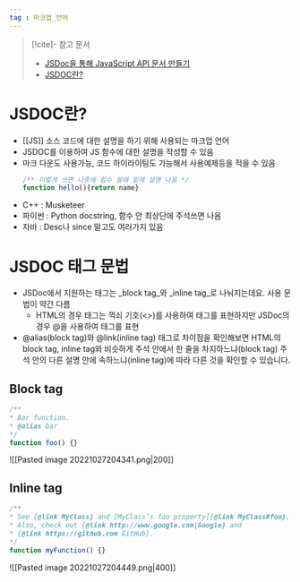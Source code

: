 ```yaml
---
tag : 마크업_언어 
---
```


>[!cite]- 참고 문서
> - [JSDoc을 통해 JavaScript API 문서 만들기](https://geniee.tistory.com/28)
> - [JSDOC란?](https://medium.com/@su_bak/javascript-jsdoc-%EC%9D%B4%EB%9E%80-fb7747189200)

# JSDOC란? 
- [[JS]] 소스 코드에 대한 설명을 하기 위해 사용되는 마크업 언어
- JSDOC를 이용하여 JS 함수에 대한 설명을 작성할 수 있음
- 마크 다운도 사용가능, 코드 하이라이팅도 가능해서 사용예제등을 적을 수 있음
	```jsx
	/** 이렇게 쓰면 나중에 함수 쓸때 밑에 설명 나옴 */
	function hello(){return name}
	```
-   C++ : Musketeer
-   파이썬 : Python docstring, 함수 안 최상단에 주석쓰면 나옴
-   자바 : Desc나 since 말고도 여러가지 있음


# JSDOC 태그 문법
- JSDoc에서 지원하는 태그는 _block tag_와 _inline tag_로 나눠지는데요. 사용 문법이 약간 다름
	- HTML의 경우 태그는 꺽쇠 기호(<>)를 사용하여 태그를 표현하지만 JSDoc의 경우 @을 사용하여 태그를 표현
- @alias(block tag)와 @link(inline tag) 태그로 차이점을 확인해보면 HTML의 block tag, inline tag와 비슷하게 주석 안에서 한 줄을 차지하느냐(block tag) 주석 안의 다른 설명 안에 속하느냐(inline tag)에 따라 다른 것을 확인할 수 있습니다.

## Block tag
```jsx
/**  
* Bar function.  
* @alias bar  
*/  
function foo() {}
```
![[Pasted image 20221027204341.png|200]]

## Inline tag
```jsx
/**  
* See {@link MyClass} and [MyClass’s foo property]{@link MyClass#foo}.  
* Also, check out {@link http://www.google.com|Google} and  
* {@link https://github.com GitHub}.  
*/  
function myFunction() {}
```
![[Pasted image 20221027204449.png|400]]